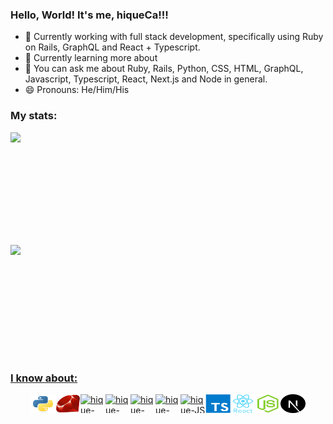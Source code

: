 ### Hello, World! It's me, hiqueCa!!!

- 🔭 Currently working with full stack development, specifically using Ruby on Rails, GraphQL and React + Typescript.
- 🌱 Currently learning more about
- 💬 You can ask me about Ruby, Rails, Python, CSS, HTML, GraphQL, Javascript, Typescript, React, Next.js and Node in general.
- 😄 Pronouns: He/Him/His

### My stats:

<div>
  <a href="https://github.com/hiqueCa">
  <div style="display: flex; flex-direction: column">
    <img height="180em" src="https://github-readme-stats-sigma-five.vercel.app/api?username=hiqueCa&show_icons=true&theme=dark&include_all_commits=true&count_private=true">
    <img height="180em" src="https://github-readme-stats-sigma-five.vercel.app/api/top-langs/?username=hiqueCa&langs_count=7&theme=dark&layout=compact">
  </div>
</div>
  
### I know about:
  
<div style="display: flex; align-items: center; justify-content: center">
  <img align="center" alt="hique-Py" height="30" width="40" src="https://raw.githubusercontent.com/devicons/devicon/master/icons/python/python-original.svg">
  <img align="center" alt="hique-Rb" height="30" width="40" src="https://raw.githubusercontent.com/devicons/devicon/master/icons/ruby/ruby-original.svg">
  <img align="center" alt="hique-Ror" height="30" width="40" src="https://cdn.jsdelivr.net/gh/devicons/devicon/icons/rails/rails-original-wordmark.svg">
  <img align="center" alt="hique-GQL" height="30" width="40" src="https://cdn.jsdelivr.net/gh/devicons/devicon/icons/graphql/graphql-plain.svg">
  <img align="center" alt="hique-HTML" height="30" width="40" src="https://cdn.jsdelivr.net/gh/devicons/devicon/icons/html5/html5-original.svg">
  <img align="center" alt="hique-CSS" height="30" width="40" src="https://cdn.jsdelivr.net/gh/devicons/devicon/icons/css3/css3-original.svg">
  <img align="center" alt="hique-JS" height="30" width="40" src="https://cdn.jsdelivr.net/gh/devicons/devicon/icons/javascript/javascript-original.svg">
  <img align="center" alt="hique-TS" height="30" width="40" src="https://github.com/devicons/devicon/blob/v2.15.1/icons/typescript/typescript-plain.svg">
  <img align="center" alt="hique-REA" height="30" width="40" src="https://github.com/devicons/devicon/blob/v2.15.1/icons/react/react-original-wordmark.svg">
  <img align="center" alt="hique-NODE" height="30" width="40" src="https://github.com/devicons/devicon/blob/master/icons/nodejs/nodejs-original.svg">
  <img align="center" alt="hique-NODE" height="30" width="40" src="https://github.com/devicons/devicon/blob/master/icons/nextjs/nextjs-original.svg">
</div>
